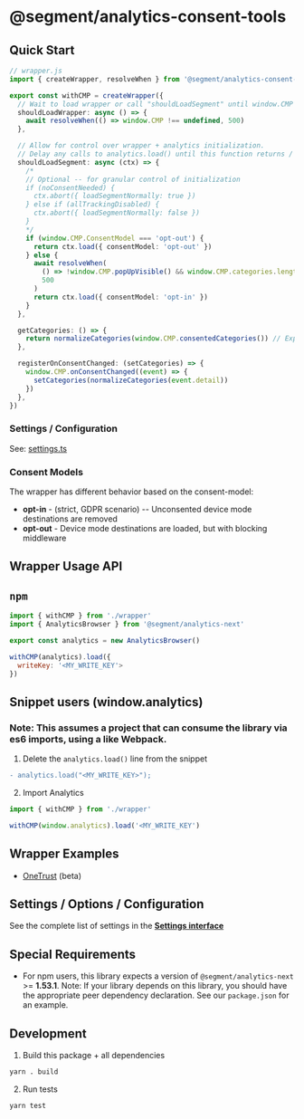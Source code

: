 # @segment/analytics-consent-tools

## Quick Start

```ts
// wrapper.js
import { createWrapper, resolveWhen } from '@segment/analytics-consent-tools'

export const withCMP = createWrapper({
  // Wait to load wrapper or call "shouldLoadSegment" until window.CMP exists.
  shouldLoadWrapper: async () => {
    await resolveWhen(() => window.CMP !== undefined, 500)
  },

  // Allow for control over wrapper + analytics initialization.
  // Delay any calls to analytics.load() until this function returns / resolves.
  shouldLoadSegment: async (ctx) => {
    /*
    // Optional -- for granular control of initialization
    if (noConsentNeeded) {
      ctx.abort({ loadSegmentNormally: true })
    } else if (allTrackingDisabled) {
      ctx.abort({ loadSegmentNormally: false })
    }
    */
    if (window.CMP.ConsentModel === 'opt-out') {
      return ctx.load({ consentModel: 'opt-out' })
    } else {
      await resolveWhen(
        () => !window.CMP.popUpVisible() && window.CMP.categories.length,
        500
      )
      return ctx.load({ consentModel: 'opt-in' })
    }
  },

  getCategories: () => {
    return normalizeCategories(window.CMP.consentedCategories()) // Expected format: { foo: true, bar: false }
  },

  registerOnConsentChanged: (setCategories) => {
    window.CMP.onConsentChanged((event) => {
      setCategories(normalizeCategories(event.detail))
    })
  },
})
```

### Settings / Configuration

See: [settings.ts](src/types/settings.ts)

### Consent Models

The wrapper has different behavior based on the consent-model:

- **opt-in** - (strict, GDPR scenario) -- Unconsented device mode destinations are removed
- **opt-out** - Device mode destinations are loaded, but with blocking middleware

## Wrapper Usage API

## `npm`

```js
import { withCMP } from './wrapper'
import { AnalyticsBrowser } from '@segment/analytics-next'

export const analytics = new AnalyticsBrowser()

withCMP(analytics).load({
  writeKey: '<MY_WRITE_KEY'>
})

```

## Snippet users (window.analytics)

### Note: This assumes a project that can consume the library via es6 imports, using a like Webpack.

1. Delete the `analytics.load()` line from the snippet

```diff
- analytics.load("<MY_WRITE_KEY>");
```

2. Import Analytics

```js
import { withCMP } from './wrapper'

withCMP(window.analytics).load('<MY_WRITE_KEY')
```

## Wrapper Examples

- [OneTrust](../consent-wrapper-onetrust) (beta)

## Settings / Options / Configuration

See the complete list of settings in the **[Settings interface](src/types/settings.ts)**

## Special Requirements

- For npm users, this library expects a version of `@segment/analytics-next` >= **1.53.1**. Note: If your library depends on this library, you should have the appropriate peer dependency declaration. See our `package.json` for an example.

## Development

1. Build this package + all dependencies

```sh
yarn . build
```

2. Run tests

```
yarn test
```
